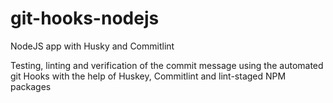 # git-hooks-nodejs
NodeJS app with Husky and Commitlint

Testing, linting and verification of the commit message using the automated git Hooks with the help of Huskey, Commitlint and lint-staged NPM packages
